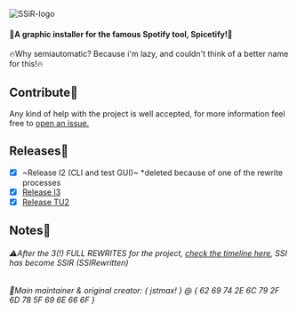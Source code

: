 ![SSiR-logo](https://github.com/user-attachments/assets/0355ff9c-ecc9-4f02-a054-9c8529c1c209)
#### 🧪A graphic installer for the famous Spotify tool, Spicetify!🧪
🔥Why semiautomatic? Because i'm lazy, and couldn't think of a better name for this!🔥
<!-- wrongest spacer in code history -->
## Contribute💖
Any kind of help with the project is well accepted, for more information feel free to [open an issue.](https://github.com/MaxWasTakenYT/SSIRewritten/issues)
<!-- wrongest spacer in code history -->
## Releases🧫
- [x] ~Release I2 (CLI and test GUI)~ *deleted because of one of the rewrite processes
- [x] [Release I3](https://github.com/MaxWasTakenYT/SSIRewritten/releases/tag/I3)
- [x] [Release TU2](https://github.com/MaxWasTakenYT/SSIRewritten/releases/tag/TU2)
<!-- wrongest spacer in code history -->
## Notes📝
###### ⚠️After the 3(!) FULL REWRITES for the project, [check the timeline here](https://github.com/MaxWasTakenYT/SSIRewritten/blob/main/.fun-lore/timeline.md), SSI has become SSIR (SSIRewritten)
<!-- Hey! if you fork this repo, uou can think about leaving the credits here :) -->
###### 💚Main maintainer & original creator: { jstmax! } @ { 62 69 74 2E 6C 79 2F 6D 78 5F 69 6E 66 6F }

